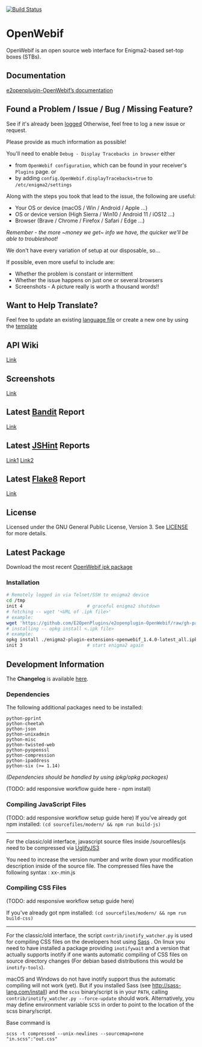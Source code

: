 [![Build Status](https://travis-ci.org/E2OpenPlugins/e2openplugin-OpenWebif.svg?branch=master)](https://travis-ci.org/E2OpenPlugins/e2openplugin-OpenWebif)

# OpenWebif
OpenWebif is an open source web interface for Enigma2-based set-top boxes (STBs).

## Documentation
[e2openplugin-OpenWebif’s documentation](https://e2openplugins.github.io/e2openplugin-OpenWebif/)

## Found a Problem / Issue / Bug / Missing Feature?
See if it's already been [logged](https://github.com/E2OpenPlugins/e2openplugin-OpenWebif/issues)
Otherwise, feel free to log a new issue or request.

Please provide as much information as possible!

You'll need to enable `Debug - Display Tracebacks in browser` either
- from `OpenWebif configuration`, which can be found in your receiver's `Plugins` page.
or 
- by adding `config.OpenWebif.displayTracebacks=true` to `/etc/enigma2/settings`

Along with the steps you took that lead to the issue, the following are useful:
- Your OS or device (macOS / Win / Android / Apple ...)
- OS or device version (High Sierra / Win10 / Android 11 / iOS12 ...)
- Browser (Brave / Chrome / Firefox / Safari / Edge ...)

*Remember - the more ~money we get~ info we have, the quicker we'll be able to troubleshoot!*

We don't have every variation of setup at our disposable, so...

If possible, even more useful to include are:
- Whether the problem is constant or intermittent
- Whether the issue happens on just one or several browsers
- Screenshots - A picture really is worth a thousand words!!

## Want to Help Translate?
Feel free to update an existing [language file](locale/) or create a new one by using
the [template](locale/OpenWebif.pot)

## API Wiki
[Link](https://github.com/E2OpenPlugins/e2openplugin-OpenWebif/wiki/OpenWebif-API-documentation)

## Screenshots
[Link](screenshots/SCREENSHOTS.md)

## Latest [Bandit](https://wiki.openstack.org/wiki/Security/Projects/Bandit) Report
[Link](https://e2openplugins.github.io/e2openplugin-OpenWebif/bandit.html) 

## Latest [JSHint](http://jshint.com/) Reports
[Link1](https://e2openplugins.github.io/e2openplugin-OpenWebif/jshint1_report.txt)
[Link2](https://e2openplugins.github.io/e2openplugin-OpenWebif/jshint2_report.txt)

## Latest [Flake8](http://flake8.pycqa.org/) Report
[Link](https://e2openplugins.github.io/e2openplugin-OpenWebif/flake8_report.txt)

## License
Licensed under the GNU General Public License, Version 3. See [LICENSE](LICENSE.txt) for more details.

## Latest Package

Download the most recent [OpenWebif ipk package](https://github.com/E2OpenPlugins/e2openplugin-OpenWebif/tree/gh-pages)

### Installation

```bash
# Remotely logged in via Telnet/SSH to enigma2 device
cd /tmp
init 4                        # graceful enigma2 shutdown
# fetching -- wget '<URL of .ipk file>'
# example:
wget 'https://github.com/E2OpenPlugins/e2openplugin-OpenWebif/raw/gh-pages/enigma2-plugin-extensions-openwebif_1.4.0-latest_all.ipk'
# installing -- opkg install <.ipk file>
# example:
opkg install ./enigma2-plugin-extensions-openwebif_1.4.0-latest_all.ipk
init 3                        # start enigma2 again
```

## Development Information

The **Changelog** is available [here](CHANGES.md).

### Dependencies
The following additional packages need to be installed:

    python-pprint
    python-cheetah
    python-json
    python-unixadmin
    python-misc
    python-twisted-web
    python-pyopenssl
    python-compression
    python-ipaddress
	python-six (>= 1.14)

_(Dependencies should be handled by using ipkg/opkg packages)_

(TODO: add responsive workflow guide here - npm install)

### Compiling JavaScript Files

(TODO: add responsive workflow setup guide here)
If you've already got npm installed:
`(cd sourcefiles/modern/ && npm run build-js)`

---

For the classic/old interface, javascript source files inside 
/sourcefiles/js need to be compressed via [UglifyJS3](https://skalman.github.io/UglifyJS-online/)

You need to increase the version number and write down your modification 
description inside of the source file.
The compressed files have the following syntax : xx-<version>.min.js

### Compiling CSS Files

(TODO: add responsive workflow setup guide here)

If you've already got npm installed:
`(cd sourcefiles/modern/ && npm run build-css)`

---

For the classic/old interface, the script `contrib/inotify_watcher.py` is used for compiling CSS files on
the developers host using [Sass](http://sass-lang.com/) . On linux you need to
have installed a package providing  `inotifywait` and a version that actually
supports inotify if one wants automatic compiling of CSS files on source
directory changes (For debian based distributions this would be `inotify-tools`).

macOS and Windows do not have inotify support thus the automatic compiling will
not work (yet). But if you installed Sass (see http://sass-lang.com/install) and
the `scss` binary/script is in your `PATH`, calling
`contrib/inotify_watcher.py --force-update` should work.
Alternatively, you may define environment variable `SCSS` in order to point to
the location of the scss binary/script.

Base command is

    scss -t compressed --unix-newlines --sourcemap=none "in.scss":"out.css"
